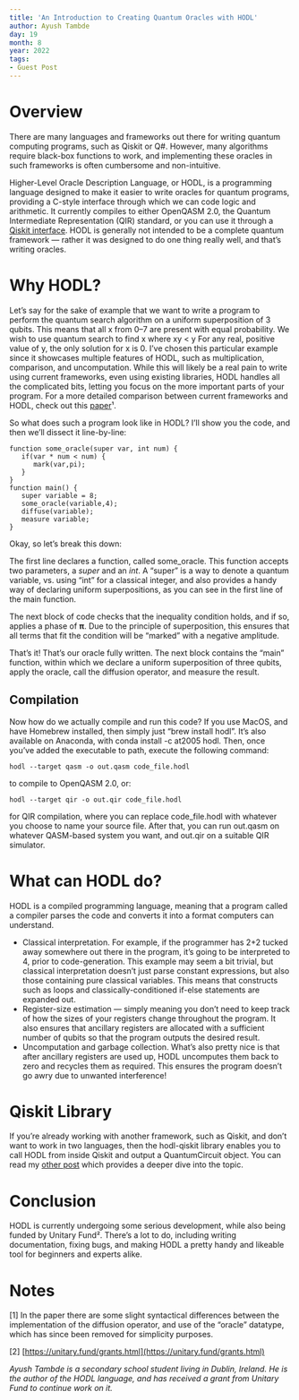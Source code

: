 ```yaml
---
title: 'An Introduction to Creating Quantum Oracles with HODL'
author: Ayush Tambde
day: 19
month: 8
year: 2022
tags:
- Guest Post
---
```


Overview
========

There are many languages and frameworks out there for writing quantum computing programs, such as Qiskit or Q#. However, many algorithms require black-box functions to work, and implementing these oracles in such frameworks is often cumbersome and non-intuitive.

Higher-Level Oracle Description Language, or HODL, is a programming language designed to make it easier to write oracles for quantum programs, providing a C-style interface through which we can code logic and arithmetic. It currently compiles to either OpenQASM 2.0, the Quantum Intermediate Representation (QIR) standard, or you can use it through a [Qiskit interface](https://medium.com/@atamb/writing-qiskit-oracles-with-hodl-377859287861). HODL is generally not intended to be a complete quantum framework — rather it was designed to do one thing really well, and that’s writing oracles.

Why HODL?
=========

Let’s say for the sake of example that we want to write a program to perform the quantum search algorithm on a uniform superposition of 3 qubits. This means that all x from 0–7 are present with equal probability. We wish to use quantum search to find x where xy < y For any real, positive value of y, the only solution for x is 0. I’ve chosen this particular example since it showcases multiple features of HODL, such as multiplication, comparison, and uncomputation. While this will likely be a real pain to write using current frameworks, even using existing libraries, HODL handles all the complicated bits, letting you focus on the more important parts of your program. For a more detailed comparison between current frameworks and HODL, check out this [paper](https://doi.org/10.48550/arXiv.2110.12487)¹.

So what does such a program look like in HODL? I’ll show you the code, and then we’ll dissect it line-by-line:

    function some_oracle(super var, int num) {  
       if(var * num < num) {  
          mark(var,pi);  
       }  
    }  
    function main() {  
       super variable = 8;  
       some_oracle(variable,4);  
       diffuse(variable);  
       measure variable;  
    }

Okay, so let’s break this down:

The first line declares a function, called some\_oracle. This function accepts two parameters, a _super_ and an _int_. A “super” is a way to denote a quantum variable, vs. using “int” for a classical integer, and also provides a handy way of declaring uniform superpositions, as you can see in the first line of the main function.

The next block of code checks that the inequality condition holds, and if so, applies a phase of **π**. Due to the principle of superposition, this ensures that all terms that fit the condition will be “marked” with a negative amplitude.

That’s it! That’s our oracle fully written. The next block contains the “main” function, within which we declare a uniform superposition of three qubits, apply the oracle, call the diffusion operator, and measure the result.

Compilation
-----------

Now how do we actually compile and run this code? If you use MacOS, and have Homebrew installed, then simply just “brew install hodl”. It’s also available on Anaconda, with conda install -c at2005 hodl. Then, once you’ve added the executable to path, execute the following command:

    hodl --target qasm -o out.qasm code_file.hodl

to compile to OpenQASM 2.0, or:

    hodl --target qir -o out.qir code_file.hodl

for QIR compilation, where you can replace code\_file.hodl with whatever you choose to name your source file. After that, you can run out.qasm on whatever QASM-based system you want, and out.qir on a suitable QIR simulator.

What can HODL do?
=================

HODL is a compiled programming language, meaning that a program called a compiler parses the code and converts it into a format computers can understand.

*   Classical interpretation. For example, if the programmer has 2+2 tucked away somewhere out there in the program, it’s going to be interpreted to 4, prior to code-generation. This example may seem a bit trivial, but classical interpretation doesn’t just parse constant expressions, but also those containing pure classical variables. This means that constructs such as loops and classically-conditioned if-else statements are expanded out.
*   Register-size estimation — simply meaning you don’t need to keep track of how the sizes of your registers change throughout the program. It also ensures that ancillary registers are allocated with a sufficient number of qubits so that the program outputs the desired result.
*   Uncomputation and garbage collection. What’s also pretty nice is that after ancillary registers are used up, HODL uncomputes them back to zero and recycles them as required. This ensures the program doesn’t go awry due to unwanted interference!

Qiskit Library
==============

If you’re already working with another framework, such as Qiskit, and don’t want to work in two languages, then the hodl-qiskit library enables you to call HODL from inside Qiskit and output a QuantumCircuit object. You can read my [other post](https://medium.com/@atamb/writing-qiskit-oracles-with-hodl-377859287861) which provides a deeper dive into the topic.

Conclusion
==========

HODL is currently undergoing some serious development, while also being funded by Unitary Fund². There’s a lot to do, including writing documentation, fixing bugs, and making HODL a pretty handy and likeable tool for beginners and experts alike.

Notes
=====

\[1\] In the paper there are some slight syntactical differences between the implementation of the diffusion operator, and use of the “oracle” datatype, which has since been removed for simplicity purposes.

\[2\] [https://unitary.fund/grants.html](https://unitary.fund/grants.html)

_Ayush Tambde is a secondary school student living in Dublin, Ireland. He is the author of the HODL language, and has received a grant from Unitary Fund to continue work on it._
